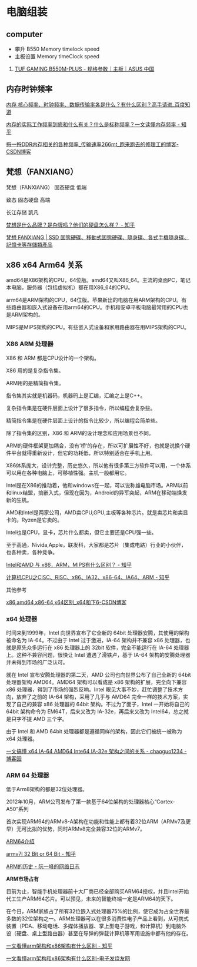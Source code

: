 # 电脑组装

## computer

- 攀升 B550  Memory timelock speed
- 主板设置 Memory  timeClock speed

1. [TUF GAMING B550M-PLUS - 规格参数｜主板｜ASUS 中国](https://www.asus.com.cn/motherboards-components/motherboards/tuf-gaming/tuf-gaming-b550m-plus/techspec/)

## 内存时钟频率

[内存 核心频率、时钟频率、数据传输率各是什么？有什么区别？高手请进_百度知道](https://zhidao.baidu.com/question/124235267.html)

[内存的实际工作频率到底和什么有关？什么是标称频率？一文读懂内存频率 - 知乎](https://zhuanlan.zhihu.com/p/342995382)

[捋一捋DDR内存相关的各种频率_传输速率266mt_跑来跑去的修理工的博客-CSDN博客](https://blog.csdn.net/dl_wrh/article/details/105019095)

## 梵想（FANXIANG）

梵想（FANXIANG） 固态硬盘 低端

致态 固态硬盘 高端

长江存储 凯凡

[梵想是什么品牌？是杂牌吗？他们的硬盘怎么样？ - 知乎](https://www.zhihu.com/question/340118959)

[梵想 FANXIANG | SSD 固態硬碟、移動式固態硬碟、隨身碟、各式手機隨身碟、記憶卡等存儲類產品](https://www.fanxiangusb.com/)

##  x86 x64 Arm64 关系

amd64是X86架构的CPU，64位版。amd64又叫X86_64。主流的桌面PC，笔记本电脑，服务器（包括虚拟机）都在用X86_64的CPU。

arm64是ARM架构的CPU，64位版。苹果新出的电脑在用ARM架构的CPU。有些路由器和嵌入式设备在用arm64的CPU。手机和安卓平板电脑最常用的CPU也是ARM架构的。

MIPS是MIPS架构的CPU。有些嵌入式设备和家用路由器在用MIPS架构的CPU。

### X86 ARM 处理器

X86 和 ARM 都是CPU设计的一个架构。

X86 用的是复杂指令集。

ARM用的是精简指令集。

指令集其实就是机器码，机器码上是汇编，汇编之上是C++。

复杂指令集是在硬件层面上设计了很多指令，所以编程会复杂些。

精简指令集是在硬件层面上设计的指令比较少，所以编程会简单些。

除了指令集的区别，X86 和 ARM的设计理念和应用场景也不同。

ARM的硬件框架更加耦合，没有’桥‘的存在，所以可扩展性不好，也就是说换个硬件平台就得重新设计，但它的功耗低，所以特别适合在手机上用。

X86体系庞大，设计完整，历史悠久，所以他有很多第三方软件可以用，一个体系可以用在各种电脑上，可移植性强。主机一般都用它。

Intel是在X86的推动着，他和windows在一起，可以说称雄电脑市场。ARM以前和linux结盟，搞嵌入式，但现在因为，Android的异军突起，ARM在移动端焕发新的生机。

AMD和Intel是两家公司，AMD卖CPU,GPU,主板等各种芯片。就是卖芯片和卖显卡的。Ryzen是它卖的。

Intel也是CPU，显卡，芯片什么都卖，但它主要还是CPU强一些。

至于高通，Nivida,Apple，联发科，大家都是芯片（集成电路）行业的小伙伴，也各种卖，各种竞争。

[Intel和AMD 与 x86，ARM，MIPS有什么区别？ - 知乎](https://www.zhihu.com/question/63627218)

[计算机CPU之CISC、RISC、x86、IA32、x86-64、IA64、ARM - 知乎](https://zhuanlan.zhihu.com/p/375053912)


其他参考

[x86,amd64,x86-64,x64区别_x64和下6-CSDN博客](https://blog.csdn.net/kathlon/article/details/83117591)

### x64 处理器

时间来到1999年，Intel 向世界宣布了它全新的 64bit 处理器安腾，其使用的架构被命名为 IA-64。不过由于 Intel 过于激进，IA-64 架构并不兼容 x86 处理器，也就是原先众多运行在 x86 处理器上的 32bit 软件，完全不能运行在 IA-64 处理器上。这种不兼容问题，很快让 Intel 遭遇了滑铁卢，基于 IA-64 架构的安腾处理器并未得到市场的广泛认可。

就在 Intel 宣布安腾处理器的第二天，AMD 公司也向世界公布了自己全新的 64bit 处理器架构 AMD64。AMD64 架构可以看成是 x86 架构的扩展，完全向下兼容 x86 处理器，得到了市场的强烈反响。Intel 眼见大事不妙，赶忙调整了技术方向，放弃了之前的 IA-64 架构，采用了几乎与 AMD64 完全一样的技术方案，实现了自己的兼容 x86 处理器的 64bit 架构。不过为了面子，Intel 一开始将自己的 64bit 架构命令为 EM64T，后来又改为 IA-32e，再后来又改为 Intel64，总之就是只字不提 AMD 三个字。

由于 Intel 和 AMD 64bit 处理器都是遵循同样的架构，因此它们被统一被称为 x64 处理器。

[一文搞懂 x64 IA-64 AMD64 Inte64 IA-32e 架构之间的关系 - chaoguo1234 - 博客园](https://www.cnblogs.com/chaoguo1234/p/17368572.html)

### ARM 64 处理器

低于Arm8架构的都是32位处理器。

2012年10月，ARM公司发布了第一款基于64位架构的处理器核心“Cortex-A50”系列

首次实现ARM64的ARMv8-A架构在功能和性能上都有着32位ARM（ARMv7及更早）无可比拟的优势，同时ARMv8完全兼容32位的ARMv7。

[ARM64介绍](https://forum.huawei.com/enterprise/zh/thread/580930977809711104)

[armv7l 32 Bit or 64 Bit - 知乎](https://zhuanlan.zhihu.com/p/548802383)

[ARM的历史 - 阮一峰的网络日志](https://www.ruanyifeng.com/blog/2011/01/brief_history_of_arm.html)

**ARM市场占有**

目前为止，智能手机处理器前十大厂商已经全部购买ARM64授权，并且Intel开始代工生产ARM64芯片。可以预见，未来的智能终端一定是ARM64的天下。

在今日，ARM家族占了所有32位嵌入式处理器75%的比例，使它成为占全世界最多数的32位架构之一。ARM处理器可以在很多消费性电子产品上看到，从可携式装置（PDA、移动电话、多媒体播放器、掌上型电子游戏，和计算机）到电脑外设（硬盘、桌上型路由器）甚至在导弹的弹载计算机等军用设施中都有他的存在。

[一文看懂arm架构和x86架构有什么区别 - 知乎](https://zhuanlan.zhihu.com/p/95028674)

[一文看懂arm架构和x86架构有什么区别-电子发烧友网](https://m.elecfans.com/article/678193.html)
